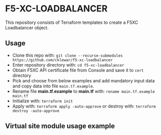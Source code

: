 # F5-XC-LOADBALANCER
This repository consists of Terraform templates to create a F5XC Loadbalancer object.

## Usage

- Clone this repo with: `git clone --recurse-submodules https://github.com/cklewar/f5-xc-loadbalancer`
- Enter repository directory with: `cd f5-xc-loadbalancer`
- Obtain F5XC API certificate file from Console and save it to `cert` directory
- Pick and choose from below examples and add mandatory input data and copy data into file `main.tf.example`.
- Rename file __main.tf.example__ to __main.tf__ with: `rename main.tf.example main.tf`
- Initialize with: `terraform init`
- Apply with: `terraform apply -auto-approve` or destroy with: `terraform destroy -auto-approve`

## Virtual site module usage example

````hcl

````